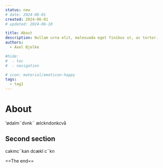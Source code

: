 ```yaml
---
status: new
# date: 2024-06-01
created: 2024-06-01
# updated: 2024-06-10

title: About
description: Nullam urna elit, malesuada eget finibus ut, ac tortor.
authors:
  - Axel Bjelke

#hide:
#  - toc
#  - navigation

# icon: material/emoticon-happy
tags:
  - tag1
---
```


# About
'ødalm¨dvnk¨
ælckndonkcvå

## Second section
cakmc¨kan
dcækl c¨kn

==The end==
